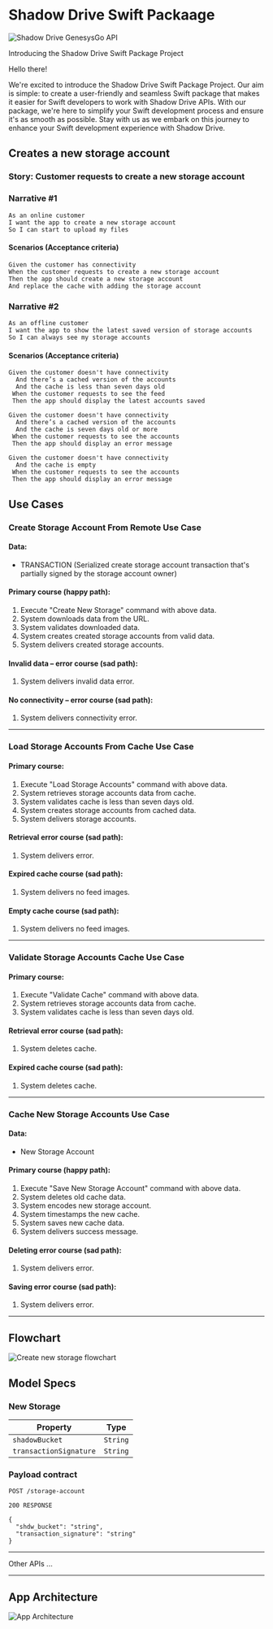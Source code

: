 # Shadow Drive Swift Packaage

![Shadow Drive GenesysGo API](https://github.com/denizTutuncu/ShadowDriveSwiftPackage/blob/main/Media/ShadowAPIs.png?raw=true)

Introducing the Shadow Drive Swift Package Project

Hello there! 

We're excited to introduce the Shadow Drive Swift Package Project. Our aim is simple: to create a user-friendly and seamless Swift package that makes it easier for Swift 
developers to work with Shadow Drive APIs. With our package, we're here to simplify your Swift development process and ensure it's as smooth as possible. Stay with us as we embark on this 
journey to enhance your Swift development experience with Shadow Drive.

## Creates a new storage account

### Story: Customer requests to create a new storage account

### Narrative #1

```
As an online customer
I want the app to create a new storage account
So I can start to upload my files
```

#### Scenarios (Acceptance criteria)

```
Given the customer has connectivity
When the customer requests to create a new storage account
Then the app should create a new storage account
And replace the cache with adding the storage account
```

### Narrative #2

```
As an offline customer
I want the app to show the latest saved version of storage accounts
So I can always see my storage accounts
```

#### Scenarios (Acceptance criteria)

```
Given the customer doesn't have connectivity
  And there’s a cached version of the accounts
  And the cache is less than seven days old
 When the customer requests to see the feed
 Then the app should display the latest accounts saved

Given the customer doesn't have connectivity
  And there’s a cached version of the accounts
  And the cache is seven days old or more
 When the customer requests to see the accounts
 Then the app should display an error message

Given the customer doesn't have connectivity
  And the cache is empty
 When the customer requests to see the accounts
 Then the app should display an error message
```

## Use Cases

### Create Storage Account From Remote Use Case

#### Data:
- TRANSACTION (Serialized create storage account transaction that's partially signed by the storage account owner)

#### Primary course (happy path):
1. Execute "Create New Storage" command with above data.
2. System downloads data from the URL.
3. System validates downloaded data.
4. System creates created storage accounts from valid data.
5. System delivers created storage accounts.

#### Invalid data – error course (sad path):
1. System delivers invalid data error.

#### No connectivity – error course (sad path):
1. System delivers connectivity error.

---

### Load Storage Accounts From Cache Use Case

#### Primary course:
1. Execute "Load Storage Accounts" command with above data.
2. System retrieves storage accounts data from cache.
3. System validates cache is less than seven days old.
4. System creates storage accounts from cached data.
5. System delivers storage accounts.

#### Retrieval error course (sad path):
1. System delivers error.

#### Expired cache course (sad path): 
1. System delivers no feed images.

#### Empty cache course (sad path): 
1. System delivers no feed images.

---

### Validate Storage Accounts Cache Use Case

#### Primary course:
1. Execute "Validate Cache" command with above data.
2. System retrieves storage accounts data from cache.
3. System validates cache is less than seven days old.

#### Retrieval error course (sad path):
1. System deletes cache.

#### Expired cache course (sad path): 
1. System deletes cache.

---

### Cache New Storage Accounts Use Case

#### Data:
- New Storage Account

#### Primary course (happy path):
1. Execute "Save New Storage Account" command with above data.
2. System deletes old cache data.
3. System encodes new storage account.
4. System timestamps the new cache.
5. System saves new cache data.
6. System delivers success message.

#### Deleting error course (sad path):
1. System delivers error.

#### Saving error course (sad path):
1. System delivers error.

---

## Flowchart

![Create new storage flowchart](https://github.com/denizTutuncu/ShadowDriveSwiftPackage/blob/main/Media/NewStorageFlowchart.drawio.png?raw=true)

## Model Specs

### New Storage

| Property               | Type                |
|------------------------|---------------------|
| `shadowBucket`         | `String`            |
| `transactionSignature` | `String`            |

### Payload contract

```
POST /storage-account

200 RESPONSE

{
  "shdw_bucket": "string",
  "transaction_signature": "string"
}
```

---

Other APIs ...

---

## App Architecture

![App Architecture](https://github.com/denizTutuncu/ShadowDriveSwiftPackage/blob/main/Media/ShadowDrive.drawio.png?raw=true)

